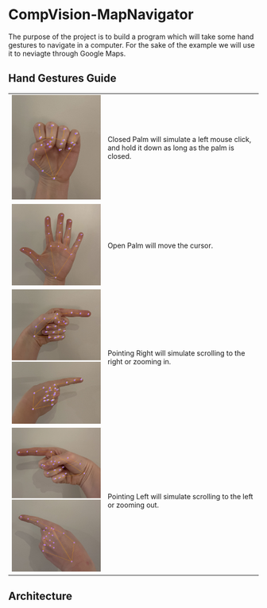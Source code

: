 # CompVision-MapNavigator
The purpose of the project is to build a program which will take some hand gestures to navigate in a computer. For the sake of the example we will use it to neviagte through Google Maps.

## Hand Gestures Guide

<table>
  <tr>
    <td>
      <img src="images/annotated_closed.jpg" alt="Closed Palm" style="width:200px;"/>
    </td>
    <td>
      Closed Palm will simulate a left mouse click, and hold it down as long as the palm is closed.
    </td>
  </tr>
  <tr>
    <td>
      <img src="images/annotated_open.jpg" alt="Open Palm" style="width:200px;"/>
    </td>
    <td>
      Open Palm will move the cursor.
    </td>
  </tr>
  <tr>
    <td>
      <img src="images/annotated_right.jpg" alt="Pointing Right" style="width:200px;"/>
      <img src="images/annotated_right2.jpg" alt="Pointing Right 2" style="width:200px;"/>
    </td>
    <td>
      Pointing Right will simulate scrolling to the right or zooming in.
    </td>
  </tr>
  <tr>
    <td>
      <img src="images/annotated_left.jpg" alt="Pointing Left" style="width:200px;"/>
      <img src="images/annotated_left2.jpg" alt="Pointing Left 2" style="width:200px;"/>
    </td>
    <td>
      Pointing Left will simulate scrolling to the left or zooming out.
    </td>
  </tr>
</table>


## Architecture



